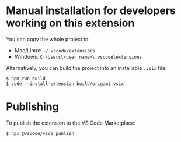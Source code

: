 # Manual installation for developers working on this extension

You can copy the whole project to:

- Mac/Linux: `~/.vscode/extensions`
- Windows: `C:\Users\<user name>\.vscode\extensions`

Alternatively, you can build the project into an installable `.vsix` file:

```console
$ npm run build
$ code --install-extension build/origami.vsix
```

# Publishing

To publish the extension to the VS Code Marketplace:

```console
$ npx @vscode/vsce publish
```
